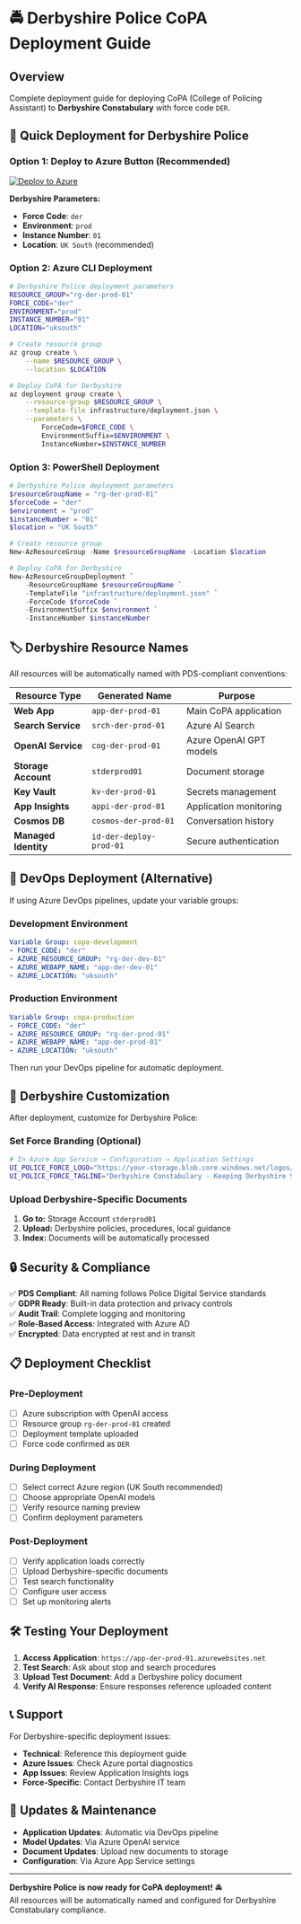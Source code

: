 # 🚔 Derbyshire Police CoPA Deployment Guide

## Overview
Complete deployment guide for deploying CoPA (College of Policing Assistant) to **Derbyshire Constabulary** with force code `DER`.

## 🎯 Quick Deployment for Derbyshire Police

### Option 1: Deploy to Azure Button (Recommended)
[![Deploy to Azure](https://aka.ms/deploytoazurebutton)](https://portal.azure.com/#create/Microsoft.Template/uri/https%3A%2F%2Fraw.githubusercontent.com%2FRuss-Holloway%2FCoPA-Stop-Search-Reasonable-Grounds%2Fmain%2Finfrastructure%2Fdeployment.json)

**Derbyshire Parameters:**
- **Force Code**: `der`
- **Environment**: `prod`
- **Instance Number**: `01`
- **Location**: `UK South` (recommended)

### Option 2: Azure CLI Deployment
```bash
# Derbyshire Police deployment parameters
RESOURCE_GROUP="rg-der-prod-01"
FORCE_CODE="der"
ENVIRONMENT="prod"
INSTANCE_NUMBER="01"
LOCATION="uksouth"

# Create resource group
az group create \
    --name $RESOURCE_GROUP \
    --location $LOCATION

# Deploy CoPA for Derbyshire
az deployment group create \
    --resource-group $RESOURCE_GROUP \
    --template-file infrastructure/deployment.json \
    --parameters \
        ForceCode=$FORCE_CODE \
        EnvironmentSuffix=$ENVIRONMENT \
        InstanceNumber=$INSTANCE_NUMBER
```

### Option 3: PowerShell Deployment
```powershell
# Derbyshire Police deployment parameters
$resourceGroupName = "rg-der-prod-01"
$forceCode = "der"
$environment = "prod"
$instanceNumber = "01"
$location = "UK South"

# Create resource group
New-AzResourceGroup -Name $resourceGroupName -Location $location

# Deploy CoPA for Derbyshire
New-AzResourceGroupDeployment `
    -ResourceGroupName $resourceGroupName `
    -TemplateFile "infrastructure/deployment.json" `
    -ForceCode $forceCode `
    -EnvironmentSuffix $environment `
    -InstanceNumber $instanceNumber
```

## 🏷️ Derbyshire Resource Names

All resources will be automatically named with PDS-compliant conventions:

| Resource Type | Generated Name | Purpose |
|---------------|----------------|---------|
| **Web App** | `app-der-prod-01` | Main CoPA application |
| **Search Service** | `srch-der-prod-01` | Azure AI Search |
| **OpenAI Service** | `cog-der-prod-01` | Azure OpenAI GPT models |
| **Storage Account** | `stderprod01` | Document storage |
| **Key Vault** | `kv-der-prod-01` | Secrets management |
| **App Insights** | `appi-der-prod-01` | Application monitoring |
| **Cosmos DB** | `cosmos-der-prod-01` | Conversation history |
| **Managed Identity** | `id-der-deploy-prod-01` | Secure authentication |

## 🚀 DevOps Deployment (Alternative)

If using Azure DevOps pipelines, update your variable groups:

### Development Environment
```yaml
Variable Group: copa-development
- FORCE_CODE: "der"
- AZURE_RESOURCE_GROUP: "rg-der-dev-01"
- AZURE_WEBAPP_NAME: "app-der-dev-01"
- AZURE_LOCATION: "uksouth"
```

### Production Environment
```yaml
Variable Group: copa-production  
- FORCE_CODE: "der"
- AZURE_RESOURCE_GROUP: "rg-der-prod-01"
- AZURE_WEBAPP_NAME: "app-der-prod-01"
- AZURE_LOCATION: "uksouth"
```

Then run your DevOps pipeline for automatic deployment.

## 🎨 Derbyshire Customization

After deployment, customize for Derbyshire Police:

### Set Force Branding (Optional)
```bash
# In Azure App Service → Configuration → Application Settings
UI_POLICE_FORCE_LOGO="https://your-storage.blob.core.windows.net/logos/derbyshire-logo.png"
UI_POLICE_FORCE_TAGLINE="Derbyshire Constabulary - Keeping Derbyshire Safe"
```

### Upload Derbyshire-Specific Documents
1. **Go to:** Storage Account `stderprod01`
2. **Upload:** Derbyshire policies, procedures, local guidance
3. **Index:** Documents will be automatically processed

## 🔒 Security & Compliance

✅ **PDS Compliant**: All naming follows Police Digital Service standards  
✅ **GDPR Ready**: Built-in data protection and privacy controls  
✅ **Audit Trail**: Complete logging and monitoring  
✅ **Role-Based Access**: Integrated with Azure AD  
✅ **Encrypted**: Data encrypted at rest and in transit  

## 📋 Deployment Checklist

### Pre-Deployment
- [ ] Azure subscription with OpenAI access
- [ ] Resource group `rg-der-prod-01` created
- [ ] Deployment template uploaded
- [ ] Force code confirmed as `DER`

### During Deployment
- [ ] Select correct Azure region (UK South recommended)
- [ ] Choose appropriate OpenAI models
- [ ] Verify resource naming preview
- [ ] Confirm deployment parameters

### Post-Deployment
- [ ] Verify application loads correctly
- [ ] Upload Derbyshire-specific documents
- [ ] Test search functionality
- [ ] Configure user access
- [ ] Set up monitoring alerts

## 🛠️ Testing Your Deployment

1. **Access Application**: `https://app-der-prod-01.azurewebsites.net`
2. **Test Search**: Ask about stop and search procedures
3. **Upload Test Document**: Add a Derbyshire policy document
4. **Verify AI Response**: Ensure responses reference uploaded content

## 📞 Support

For Derbyshire-specific deployment issues:
- **Technical**: Reference this deployment guide
- **Azure Issues**: Check Azure portal diagnostics
- **App Issues**: Review Application Insights logs
- **Force-Specific**: Contact Derbyshire IT team

## 🔄 Updates & Maintenance

- **Application Updates**: Automatic via DevOps pipeline
- **Model Updates**: Via Azure OpenAI service
- **Document Updates**: Upload new documents to storage
- **Configuration**: Via Azure App Service settings

---

**Derbyshire Police is now ready for CoPA deployment!** 🚔  
All resources will be automatically named and configured for Derbyshire Constabulary compliance.